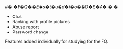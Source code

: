 
#� �F�Q�_�E�s�t�u�d�i�o�_�D�S�A�
�
�
- Chat
- Ranking with profile pictures
- Abuse report
- Password change

Features added individually for studying for the FQ.
